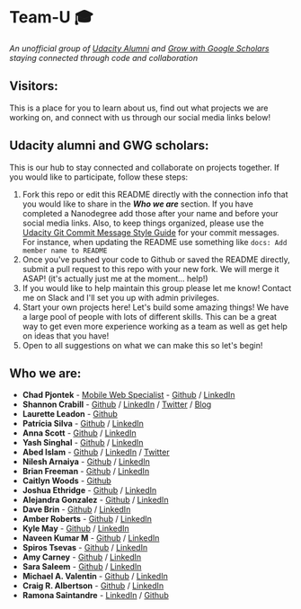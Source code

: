 # Team-U :mortar_board:
*An unofficial group of [Udacity Alumni](https://www.udacity.com/) and [Grow with Google Scholars](https://www.udacity.com/grow-with-google) staying connected through code and collaboration*

## Visitors:
This is a place for you to learn about us, find out what projects we are working on, and connect with us through our social media links below!

## Udacity alumni and GWG scholars:
This is our hub to stay connected and collaborate on projects together. If you would like to participate, follow these steps:

1. Fork this repo or edit this README directly with the connection info that you would like to share in the ***Who we are*** section. If you have completed a Nanodegree add those after your name and before your social media links. Also, to keep things organized, please use the [Udacity Git Commit Message Style Guide](https://udacity.github.io/git-styleguide/) for your commit messages. For instance, when updating the README use something like `docs: Add member name to README`
2. Once you've pushed your code to Github or saved the README directly, submit a pull request to this repo with your new fork. We will merge it ASAP! (it's actually just me at the moment... help!)
3. If you would like to help maintain this group please let me know! Contact me on Slack and I'll set you up with admin privileges.
4. Start your own projects here! Let's build some amazing things! We have a large pool of people with lots of different skills. This can be a great way to get even more experience working as a team as well as get help on ideas that you have!
5. Open to all suggestions on what we can make this so let's begin!

## Who we are:
* **Chad Pjontek** - [Mobile Web Specialist](https://confirm.udacity.com/PQPKPWKC) - [Github](https://github.com/chadpjontek) / [LinkedIn](https://www.linkedin.com/in/chad-pjontek/)
* **Shannon Crabill** - [Github](https://github.com/scrabill) / [LinkedIn](https://www.linkedin.com/in/shannoncrabill/) / [Twitter](https://twitter.com/shannon_crabill) / [Blog](https://shannoncrabill.com/blog/)
* **Laurette Leadon** - [Github](https://github.com/psittacine)
* **Patrícia Silva** - [Github](https://github.com/PlaySnowi) / [LinkedIn](https://www.linkedin.com/in/patriciarrsilva/)
* **Anna Scott** - [Github](https://github.com/forfireonly) / [LinkedIn](https://www.linkedin.com/in/anna-scott-developer)
* **Yash Singhal** - [Github](https://github.com/yashgyy) / [LinkedIn](https://www.linkedin.com/in/yashsinghaldev/)
* **Abed Islam** - [Github](https://github.com/notacouch) / [LinkedIn](https://www.linkedin.com/in/notacouch/) / [Twitter](https://twitter.com/notacouch)
* **Nilesh Arnaiya** - [Github](https://github.com/NileshArnaiya) / [LinkedIn](https://linkedin.com/in/nilesh-arnaiya-892150b0/)
* **Brian Freeman** - [Github](https://github.com/AtlantaDancer) / [LinkedIn](https://www.linkedin.com/in/brian-freeman-41763739/)
* **Caitlyn Woods** - [Github](https://github.com/catielynncodes)
* **Joshua Ethridge** - [Github](https://github.com/jethridge13) / [LinkedIn](https://www.linkedin.com/in/joshua-ethridge/)
* **Alejandra Gonzalez** - [Github](https://github.com/alejandra-gonzalez) / [LinkedIn](https://www.linkedin.com/in/alejandragonzalez2/)
* **Dave Brin** - [Github](https://github.com/davidjbrin) / [LinkedIn](https://www.linkedin.com/in/davidjbrin/)
* **Amber Roberts** - [Github](https://github.com/AmberRoberts/) / [LinkedIn](https://www.linkedin.com/in/amberrobertsvt/)
* **Kyle May** - [Github](https://github.com/kylelmay) / [LinkedIn](https://www.linkedin.com/in/kylelmay)
* **Naveen Kumar M** - [Github](https://github.com/Naveenkhasyap) / [LinkedIn](https://www.linkedin.com/in/naveen-kumar-m-6890a228/)
* **Spiros Tsevas** - [Github](https://github.com/spi-ros) / [LinkedIn](https://www.linkedin.com/in/spyridon-tsevas-2531b7155)
* **Amy Carney** - [Github](https://github.com/digilou) / [LinkedIn](https://www.linkedin.com/in/carneyamy/)
* **Sara Saleem** - [Github](https://github.com/ssaleem) / [LinkedIn](https://www.linkedin.com/in/saraasaleem/)
* **Michael A. Valentin** - [Github](https://github.com/mike1136) / [LinkedIn](https://www.linkedin.com/in/michael-valent%C3%ADn-12906aa2/)
* **Craig R. Albertson** - [Github](https://github.com/wildaces215) / [LinkedIn](https://www.linkedin.com/in/craig-a-7bb14715b/)
* **Ramona Saintandre** - [LinkedIn](https://www.linkedin.com/in/ramona-saintandre/) / [Github](https://github.com/thenewmona)